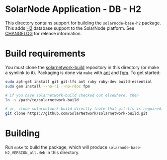 # SolarNode Application - DB - H2

This directory contains support for building the `solarnode-base-h2` package. This adds 
[H2][h2] database support to the SolarNode platform. See [CHANGELOG](./CHANGELOG.md) for release
information.

# Build requirements

You must clone the [solarnetwork-build][sn-build] repository in this directory (or make a symlink
to it). Packaging is done via `make` with [ant][ant] and [fpm][fpm]. To get started:

```sh
sudo apt-get install git git-lfs ant ruby ruby-dev build-essential
sudo gem install --no-ri --no-rdoc fpm

# if you have solarnetwork-build checked out elsewhere, then
ln -s /path/to/solarnetwork-build

# or, clone solarnetwork-build directly (note that git-lfs is required)
git clone https://github.com/SolarNetwork/solarnetwork-build.git
```

# Building

Run `make` to build the package, which will produce `solarnode-base-h2_VERSION_all.deb` in
this directory.

[ant]: https://ant.apache.org/
[fpm]: https://github.com/jordansissel/fpm
[h2]: https://www.h2database.com/
[sn-build]: https://github.com/SolarNetwork/solarnetwork-build/
